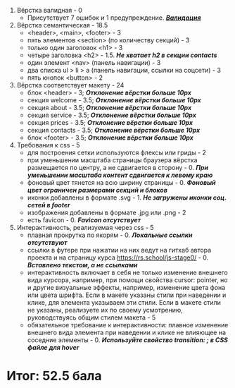 1. Вёрстка валидная - 0
	* Присутствует 7 ошибок и 1 предупреждение. **_[Валидация](https://validator.w3.org/nu/?doc=https%3A%2F%2Frolling-scopes-school.github.io%2Fdianatip-JSFEPRESCHOOL2022Q4%2Fplants%2F)_**
2. Вёрстка семантическая - 18.5
	* &lt;header>, &lt;main>, &lt;footer> - 3
	* пять элементов &lt;section> (по количеству секций) - 3
	* только один заголовок &lt;h1> - 3
	* четыре заголовка &lt;h2>  - 1.5. **_Не хватает h2 в секции contacts_**
	* один элемент &lt;nav> (панель навигации) - 3
	* два списка ul > li > a (панель навигации, ссылки на соцсети) - 3
	* пять кнопок &lt;button> - 2
3. Вёрстка соответствует макету - 24
	* блок &lt;header> - 3; **_Отклонение вёрстки больше 10px_**
	* секция welcome - 3.5; **_Отклонение вёрстки больше 10px_**
	* секция about - 3.5; **_Отклонение вёрстки больше 10px_**
	* секция service - 3.5; **_Отклонение вёрстки больше 10px_**
	* секция prices - 3.5; **_Отклонение вёрстки больше 10px_**
	* секция contacts - 3.5; **_Отклонение вёрстки больше 10px_**
	* блок &lt;footer> - 3.5; **_Отклонение вёрстки больше 10px_**
4. Требования к css - 5
	* для построения сетки используются флексы или гриды - 2
	* при уменьшении масштаба страницы браузера вёрстка размещается по центру, а не сдвигается в сторону - 0. **_При уменьшении масштаба контент сдвигается к левому краю_**
	* фоновый цвет тянется на всю ширину страницы - 0. **_Фоновый цвет ограничен размерами секций и блоков_**
	* иконки добавлены в формате .svg - 1. **_Не загружены иконки соц. сетей в footer_**
	* изображения добавлены в формате .jpg или .png - 2
	* есть favicon - 0. **_Favicon отсутствует_**
5. Интерактивность, реализуемая через css - 5
	* плавная прокрутка по якорям - 0. **_Локальные ссылки отсутствуют_**
	* cсылки в футере при нажатии на них ведут на гитхаб автора проекта и на страницу курса https://rs.school/js-stage0/ - 0. **_Вставлено текстом, а не ссылками_**
	* интерактивность включает в себя не только изменение внешнего вида курсора, например, при помощи свойства cursor: pointer, но и другие визуальные эффекты, например, изменение цвета фона или цвета шрифта. Если в макете указаны стили при наведении и клике, для элемента указываем эти стили. Если в макете стили не указаны, реализуете их по своему усмотрению, руководствуясь общим стилем макета - 5
	* обязательное требование к интерактивности: плавное изменение внешнего вида элемента при наведении и клике не влияющее на соседние элементы - 0. **_Используйте свойство transition: ; в CSS файле для hover_**
# Итог: 52.5 бала
